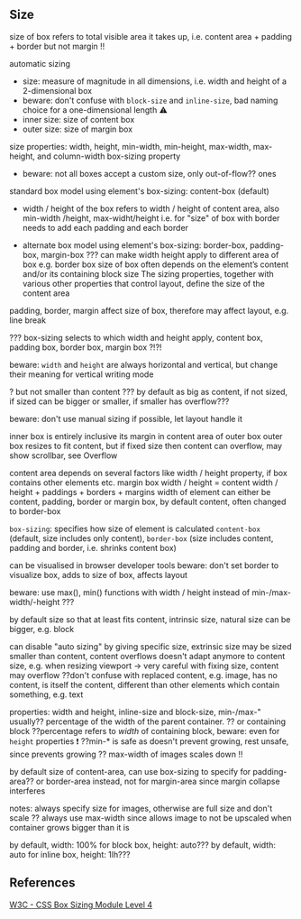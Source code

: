 <!-- new, integrate in Box when ready -->


## Size

<!-- TODO: finish, see css-sizing-3 -->

size of box refers to total visible area it takes up, i.e. content area + padding + border but not margin !!

automatic sizing

- size: measure of magnitude in all dimensions, i.e. width and height of a 2-dimensional box
- beware: don't confuse with `block-size` and `inline-size`, bad naming choice for a one-dimensional length ⚠️
- inner size: size of content box
- outer size: size of margin box

size properties: width, height, min-width, min-height, max-width, max-height, and column-width
box-sizing property
- beware: not all boxes accept a custom size, only out-of-flow?? ones

standard box model using element's box-sizing: content-box (default)
- width / height of the box refers to width / height of content area, also min-width /height, max-widht/height
i.e. for "size" of box with border needs to add each padding and each border

- alternate box model using element's box-sizing: border-box, padding-box, margin-box ???
can make width height apply to different area of box e.g. border box
size of box often depends on the element’s content and/or its containing block size
The sizing properties, together with various other properties that control layout, define the size of the content area

padding, border, margin affect size of box, therefore may affect layout, e.g. line break

??? box-sizing selects to which width and height apply, content box, padding box, border box, margin box ?!?!

beware: `width` and `height` are always horizontal and vertical, but change their meaning for vertical writing mode

? but not smaller than content ???
by default as big as content, if not sized, if sized can be bigger or smaller, if smaller has overflow???

beware: don't use manual sizing if possible, let layout handle it

<!-- beware from old layout -->
inner box is entirely inclusive its margin in content area of outer box
outer box resizes to fit content, but if fixed size then content can overflow, may show scrollbar, see Overflow

content area depends on several factors like width / height property, if box contains other elements etc.
margin box width / height = content width / height + paddings + borders + margins
width of element can either be content, padding, border or margin box, by default content, often changed to border-box

`box-sizing`: specifies how size of element is calculated
	`content-box` (default, size includes only content), `border-box` (size includes content, padding and border, i.e. shrinks content box)

can be visualised in browser developer tools
beware: don't set border to visualize box, adds to size of box, affects layout


beware: use max(), min() functions with width / height instead of min-/max-width/-height ???


<!-- from MDN -->

by default size so that at least fits content, intrinsic size, natural size
can be bigger, e.g. block

can disable "auto sizing" by giving specific size, extrinsic size
may be sized smaller than content, content overflows
doesn't adapt anymore to content size, e.g. when resizing viewport
-> very careful with fixing size, content may overflow
??don't confuse with replaced content, e.g. image, has no content, is itself the content, different than other elements which contain something, e.g. text

properties: width and height, inline-size and block-size, min-/max-"
usually?? percentage of the width of the parent container. ?? or containing block
??percentage refers to _width_ of containing block, beware: even for `height` properties ❗️
??min-* is safe as doesn't prevent growing, rest unsafe, since prevents growing ?? max-width of images scales down !!

by default size of content-area, can use box-sizing to specify for padding-area?? or border-area instead, not for margin-area since margin collapse interferes

notes:
always specify size for images, otherwise are full size and don't scale ??
always use max-width since allows image to not be upscaled  when container grows bigger than it is


by default, width: 100% for block box, height: auto???
by default, width: auto for inline box, height: 1lh???



## References

[W3C - CSS Box Sizing Module Level 4](https://www.w3.org/TR/css-sizing-4/)